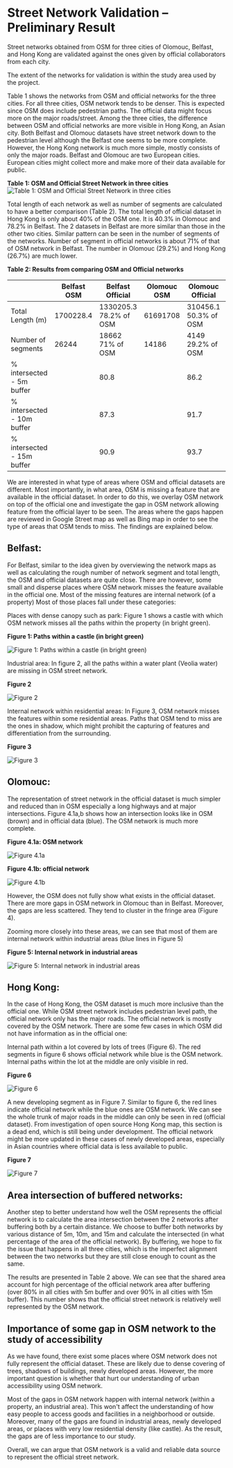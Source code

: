# Street Network Validation – Preliminary Result

Street networks obtained from OSM for three cities of Olomouc, Belfast, and Hong Kong are validated against the ones given by official collaborators from each city. 

The extent of the networks for validation is within the study area used by the project. 

Table 1 shows the networks from OSM and official networks for the three cities. For all three cities, OSM network tends to be denser. This is expected since OSM does include pedestrian paths. The official data might focus more on the major roads/street. Among the three cities, the difference between OSM and official networks are more visible in Hong Kong, an Asian city. Both Belfast and Olomouc datasets have street network down to the pedestrian level although the Belfast one seems to be more complete. However, the Hong Kong network is much more simple, mostly consists of only the major roads. Belfast and Olomouc are two European cities. European cities might collect more and make more of their data available for public. 

**Table 1: OSM and Official Street Network in three cities**
![Table 1: OSM and Official Street Network in three cities](results_file/networks_plot.png)

Total length of each network as well as number of segments are calculated to have a better comparison (Table 2). The total length of official dataset in Hong Kong is only about 40% of the OSM one. It is 40.3% in Olomouc and 78.2% in Belfast. The 2 datasets in Belfast are more similar than those in the other two cities. Similar pattern can be seen in the number of segments of the networks. Number of segment in official networks is about 71% of that of OSM network in Belfast. The number in Olomouc (29.2%) and Hong Kong (26.7%) are much lower. 

**Table 2: Results from comparing OSM and Official networks**

|  | Belfast OSM| Belfast Official | Olomouc OSM | Olomouc Official | Hong Kong OSM | Hong Kong Official |
| --- | --- | --- | --- | --- | --- | --- |
| Total Length (m) | 1700228.4 | 1330205.3 78.2% of OSM| 61691708 | 310456.1 50.3% of OSM | 7211707.9 | 2908824.6 40.3% of OSM |
 Number of segments | 26244 | 18662 71% of OSM | 14186 | 4149 29.2% of OSM | 108435 | 28953 26.7% of OSM |
| % intersected - 5m buffer |  | 80.8 | | 86.2 | | 87.0 |
| % intersected - 10m buffer |  | 87.3 | | 91.7 | | 95.6 |
| % intersected - 15m buffer |  | 90.9 | | 93.7 | | 97.6 |


We are interested in what type of areas where OSM and official datasets are different. Most importantly, in what area, OSM is missing a feature that are available in the official dataset. In order to do this, we overlay OSM network on top of the official one and investigate the gap in OSM network allowing feature from the official layer to be seen. The areas where the gaps happen are reviewed in Google Street map as well as Bing map in order to see the type of areas that OSM tends to miss. The findings are explained below. 

## Belfast: 
For Belfast, similar to the idea given by overviewing the network maps as well as calculating the rough number of network segment and total length, the OSM and official datasets are quite close. There are however, some small and disperse places where OSM network misses the feature available in the official one. Most of the missing features are internal network (of a property) Most of those places fall under these categories:

Places with dense canopy such as park: Figure 1 shows a castle with which OSM network misses all the paths within the property (in bright green). 

**Figure 1: Paths within a castle (in bright green)**

![Figure 1: Paths within a castle (in bright green)](results_file/figure1.jpg)

Industrial area: In figure 2, all the paths within a water plant (Veolia water) are missing in OSM street network. 

**Figure 2**

![Figure 2](results_file/figure2.png)

Internal network within residential areas: In Figure 3, OSM network misses the features within some residential areas. Paths that OSM tend to miss are the ones in shadow, which might prohibit the capturing of features and differentiation from the surrounding. 

**Figure 3**

![Figure 3](results_file/figure3.png)

## Olomouc:
The representation of street network in the official dataset is much simpler and reduced than in OSM especially a long highways and at major intersections. Figure 4.1a,b shows how an intersection looks like in OSM (brown) and in official data (blue). The OSM network is much more complete. 

**Figure 4.1a: OSM network**

![Figure 4.1a](results_file/figure41a.png)

**Figure 4.1b: official network**

![Figure 4.1b](results_file/figure41b.png)

However, the OSM does not fully show what exists in the official dataset. There are more gaps in OSM network in Olomouc than in Belfast. Moreover, the gaps are less scattered. They tend to cluster in the fringe area (Figure 4). 

Zooming more closely into these areas, we can see that most of them are internal network within industrial areas (blue lines in Figure 5)

**Figure 5: Internal network in industrial areas**

![Figure 5: Internal network in industrial areas](results_file/figure5.png)



## Hong Kong:

In the case of Hong Kong, the OSM dataset is much more inclusive than the official one. While OSM street network includes pedestrian level path, the official network only has the major roads. The official network is mostly covered by the OSM network. There are some few cases in which OSM did not have information as in the official one:

Internal path within a lot covered by lots of trees (Figure 6). The red segments in figure 6 shows official network while blue is the OSM network. Internal paths within the lot at the middle are only visible in red. 

**Figure 6**

![Figure 6](results_file/figure6.png)

A new developing segment as in Figure 7. Similar to figure 6, the red lines indicate official network while the blue ones are OSM network. We can see the whole trunk of major roads in the middle can only be seen in red (official dataset). From investigation of open source Hong Kong map, this section is a dead end, which is still being under development. The official network might be more updated in these cases of newly developed areas, especially in Asian countries where official data is less available to public.

**Figure 7**

![Figure 7](results_file/figure7.png)

## Area intersection of buffered networks:

Another step to better understand how well the OSM represents the official network is to calculate the area intersection between the 2 networks after buffering both by a certain distance. We choose to buffer both networks by various distance of 5m, 10m, and 15m and calculate the intersected (in what percentage of the area of the official network). By buffering, we hope to fix the issue that happens in all three cities, which is the imperfect alignment between the two networks but they are still close enough to count as the same. 

The results are presented in Table 2 above. We can see that the shared area account for high percentage of the official network area after buffering (over 80% in all cities with 5m buffer and over 90% in all cities with 15m buffer). This number shows that the official street network is relatively well represented by the OSM network. 

## Importance of some gap in OSM network to the study of accessibility

As we have found, there exist some places where OSM network does not fully represent the official dataset. These are likely due to dense covering of trees, shadows of buildings, newly developed areas.  However, the more important question is whether that hurt our understanding of urban accessibility using OSM network. 

Most of the gaps in OSM network happen with internal network (within a property, an industrial area). This won't affect the understanding of how easy people to access goods and facilities in a neighborhood or outside. Moreover, many of the gaps are found in industrial areas, newly developed areas, or places with very low residential density (like castle). As the result, the gaps are of less importance to our study. 

Overall, we can argue that OSM network is a valid and reliable data source to represent the official street network. 
